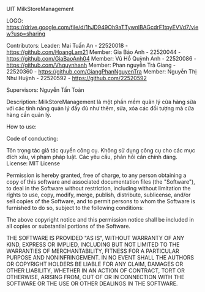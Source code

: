 UIT MilkStoreManagement

LOGO: https://drive.google.com/file/d/1hJD949Oh9aTTywnlBAGcdrF1tpyEVVd7/view?usp=sharing

Contributors: Leader: Mai Tuấn An - 22520018 - https://github.com/HoangLam21 
Member: Gia Bảo Anh - 22520044 - https://github.com/GiaBaoAnh04 
Member: Vũ Hồ Quỳnh Anh - 22520086 - https://github.com/Vhquynhanh 
Member: Phan nguyễn Trà Giang - 22520360 - https://github.com/GiangPhanNguyenTra 
Member: Nguyễn Thị Như Huỳnh - 22520592 - https://github.com/22520592

Supervisors: Nguyễn Tấn Toàn

Description: MilkStoreManagement là một phần mềm quản lý cửa hàng sữa với các tính năng quản lý đầy đủ như thêm, sửa, xóa các đối tượng mà cửa hàng cần quản lý.

How to use: 

Code of conducting:

Tôn trọng tác giả tác quyền công cụ.
Không sử dụng công cụ cho các mục đích xấu, vi phạm pháp luật.
Các yêu cầu, phản hồi cần chính đáng.
License: MIT License

Permission is hereby granted, free of charge, to any person obtaining a copy of this software and associated documentation files (the "Software"), to deal in the Software without restriction, including without limitation the rights to use, copy, modify, merge, publish, distribute, sublicense, and/or sell copies of the Software, and to permit persons to whom the Software is furnished to do so, subject to the following conditions:

The above copyright notice and this permission notice shall be included in all copies or substantial portions of the Software.

THE SOFTWARE IS PROVIDED "AS IS", WITHOUT WARRANTY OF ANY KIND, EXPRESS OR IMPLIED, INCLUDING BUT NOT LIMITED TO THE WARRANTIES OF MERCHANTABILITY, FITNESS FOR A PARTICULAR PURPOSE AND NONINFRINGEMENT. IN NO EVENT SHALL THE AUTHORS OR COPYRIGHT HOLDERS BE LIABLE FOR ANY CLAIM, DAMAGES OR OTHER LIABILITY, WHETHER IN AN ACTION OF CONTRACT, TORT OR OTHERWISE, ARISING FROM, OUT OF OR IN CONNECTION WITH THE SOFTWARE OR THE USE OR OTHER DEALINGS IN THE SOFTWARE.
